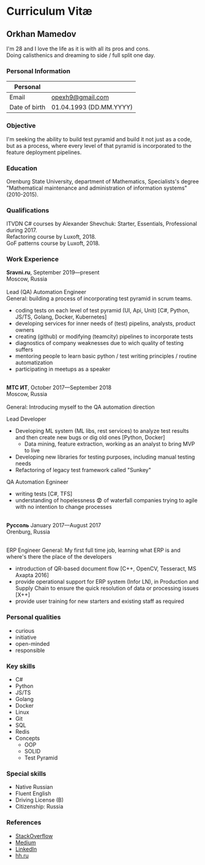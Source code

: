# Curriculum Vitæ

## Orkhan Mamedov
I'm 28 and I love the life as it is with all its pros and cons.<br>
Doing calisthenics and dreaming to side / full split one day.<br>


### Personal Information

| Personal         	|   	|
|---------------	|---	|
| Email         	| opexh9@gmail.com  	|
| Date of birth 	| 01.04.1993 (DD.MM.YYYY)  	|

### Objective

I'm seeking the ability to build test pyramid and build it not just as a code, but as a process, where every level of 
that pyramid is incorporated to the feature deployment pipelines.

### Education

Orenburg State University, department of Mathematics, Specialists's degree 
"Mathematical maintenance and administration of information systems" (2010-2015).

### Qualifications

ITVDN C# courses by Alexander Shevchuk: Starter, Essentials, Professional during 2017. <br>
Refactoring course by Luxoft, 2018.<br>
GoF patterns course by Luxoft, 2018.<br>

### Work Experience

<b>Sravni.ru</b>, September 2019—present<br>
Moscow, Russia<br><br>
Lead (QA) Automation Engineer<br>
General: building a process of incorporating test pyramid in scrum teams.
* coding tests on each level of test pyramid (UI, Api, Unit) [C#, Python, JS/TS, Golang, Docker, Kubernetes]
* developing services for inner needs of (test) pipelins, analysts, product owners
* creating (github) or modifying (teamcity) pipelines to incorporate tests
* diagnostics of company weaknesses due to wich quality of testing suffers
* mentoring people to learn basic python / test writing principles / routine automatization
* participating in meetups as a speaker<br><br>

<b>МТС ИТ</b>, October 2017—September 2018<br>
Moscow, Russia<br><br>
General: Introducing myself to the QA automation direction

Lead Developer<br>
* Developing ML system (ML libs, rest services) to analyze test results and then create new bugs or dig old ones [Python, Docker]
    * Data mining, feature extraction, working as an analyst to bring MVP to live
* Developing new libraries for testing purposes, including manual testing needs
* Refactoring of legacy test framework called "Sunkey"

QA Automation Egnineer<br>
* writing tests [C#, TFS]
* understanding of hopelessness :fearful: of waterfall companies trying to agile with no intention to change processes<br><br>

<b>Руссоль</b> January 2017—August 2017<br>
Orenburg, Russia<br><br>

ERP Engineer
General: My first full time job, learning what ERP is and where's there the place of the developers
* introduction of QR-based document flow [C++, OpenCV, Tesseract, MS Axapta 2016]
* provide operational support for ERP system (Infor LN), in Production and Supply Chain to ensure the quick resolution of data or processing issues [X++]
* provide user training for new starters and existing staff as required


### Personal qualities
* curious
* initiative
* open-minded
* responsible

### Key skills
* C#
* Python
* JS/TS
* Golang
* Docker
* Linux
* Git
* SQL
* Redis
* Concepts
    * OOP
    * SOLID
    * Test Pyramid

### Special skills
* Native Russian
* Fluent English
* Driving License (B)
* Citizenship: Russia

### References
* [StackOverflow](https://stackoverflow.com/users/3741692/orkhan-m)
* [Medium](https://medium.com/@opxh)
* [LinkedIn](https://www.linkedin.com/in/orkhan-mamedov-1baa6b170/)
* [hh.ru](https://hh.ru/applicant/resumes/view?resume=875d43a7ff028ea0260039ed1f6f437a66706e)
